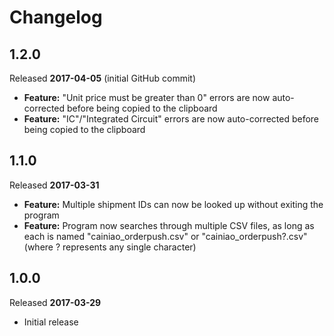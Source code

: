 # Changelog #

## 1.2.0 ##

Released **2017-04-05** (initial GitHub commit)

 * **Feature:** "Unit price must be greater than 0" errors are now auto-corrected before being copied to the clipboard
 * **Feature:** "IC"/"Integrated Circuit" errors are now auto-corrected before being copied to the clipboard

## 1.1.0 ##

Released **2017-03-31**

 * **Feature:** Multiple shipment IDs can now be looked up without exiting the program
 * **Feature:** Program now searches through multiple CSV files, as long as each is named "cainiao_orderpush.csv" or "cainiao_orderpush?.csv" (where ? represents any single character)

## 1.0.0 ##

Released **2017-03-29**

 * Initial release
